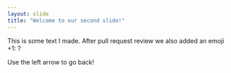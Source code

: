 ```yaml
---
layout: slide
title: "Welcome to our second slide!"
---
```

This is some text I made. After pull request review we also added an emoji +1: ? 

Use the left arrow to go back!
